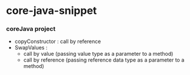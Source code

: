 # core-java-snippet

### coreJava project

* copyConstructor : call by reference 
* SwapValues : 
	* call by value (passing value type as a parameter to a method) 
	* call by reference (passing reference data type as a parameter to a method)
 